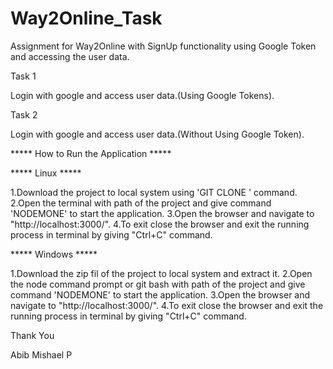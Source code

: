 # Way2Online_Task
Assignment for Way2Online with SignUp functionality using Google Token and accessing the user data.

Task 1

Login with google and access user data.(Using Google Tokens).

Task 2 

Login with google and access user data.(Without Using Google Token).

***** How to Run the Application *****

***** Linux *****

1.Download the project to local system using 'GIT CLONE <url>' command.
2.Open the terminal with path of the project and give command 'NODEMONE' to start the application.
3.Open the browser and navigate to "http://localhost:3000/".
4.To exit close the browser and exit the running process in terminal by giving "Ctrl+C" command.

***** Windows *****

1.Download the zip fil of the project to local system and extract it.
2.Open the node command prompt or git bash with path of the project and give command 'NODEMONE' to start the application.
3.Open the browser and navigate to "http://localhost:3000/".
4.To exit close the browser and exit the running process in terminal by giving "Ctrl+C" command.

Thank You

Abib Mishael P